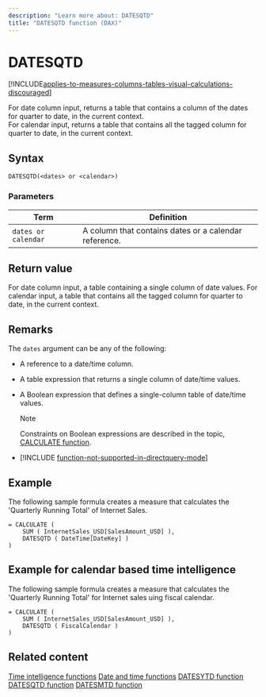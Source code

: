 ```yaml
---
description: "Learn more about: DATESQTD"
title: "DATESQTD function (DAX)"
---
```

# DATESQTD

[!INCLUDE[applies-to-measures-columns-tables-visual-calculations-discouraged](includes/applies-to-measures-columns-tables-visual-calculations-discouraged.md)]

For date column input, returns a table that contains a column of the dates for quarter to date, in the current context.    
For calendar input, returns a table that contains all the tagged column for quarter to date, in the current context.

## Syntax

```
DATESQTD(<dates> or <calendar>)
```

### Parameters

|Term|Definition|
|--------|--------------|
|`dates or calendar`|A column that contains dates or a calendar reference.|

## Return value

For date column input, a table containing a single column of date values.
For calendar input, a table that contains all the tagged column for quarter to date, in the current context.

## Remarks

The `dates` argument can be any of the following:

- A reference to a date/time column.

- A table expression that returns a single column of date/time values.

- A Boolean expression that defines a single-column table of date/time values.

    > [!NOTE]
    > Constraints on Boolean expressions are described in the topic, [CALCULATE function](calculate-function-dax.md).

- [!INCLUDE [function-not-supported-in-directquery-mode](includes/function-not-supported-in-directquery-mode.md)]

## Example

The following sample formula creates a measure that calculates the 'Quarterly Running Total' of Internet Sales.

```dax
= CALCULATE (
    SUM ( InternetSales_USD[SalesAmount_USD] ),
    DATESQTD ( DateTime[DateKey] )
)
```

## Example for calendar based time intelligence

The following sample formula creates a measure that calculates the 'Quarterly Running Total' for Internet sales uing fiscal calendar.

```dax
= CALCULATE (
    SUM ( InternetSales_USD[SalesAmount_USD] ),
    DATESQTD ( FiscalCalendar )
)
```

## Related content

[Time intelligence functions](time-intelligence-functions-dax.md)
[Date and time functions](date-and-time-functions-dax.md)
[DATESYTD function](datesytd-function-dax.md)
[DATESQTD function](datesqtd-function-dax.md)
[DATESMTD function](datesmtd-function-dax.md)
